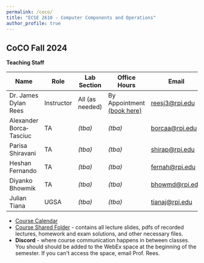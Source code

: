 ```yaml
---
permalink: /coco/
title: "ECSE 2610 - Computer Components and Operations"
author_profile: true
---
```


## CoCO Fall 2024

**Teaching Staff**

| Name  | Role | Lab Section | Office Hours | Email | Discord Name |
| ------------- | ------------- | ------------- | ------------- | ------------- | ------------- |
| Dr. James Dylan Rees | Instructor  | All (as needed)  | By Appointment [(book here)](https://calendly.com/reesj3/coco-office-hours) | reesj3@rpi.edu  | j.dylanrees |
| Alexander Borca‐Tasciuc  | TA  | *(tba)*  | *(tba)* | borcaa@rpi.edu  | *(tba)* |
| Parisa Shiravani | TA  | *(tba)*  | *(tba)* | shirap@rpi.edu  | *(tba)* |
| Heshan Fernando | TA  | *(tba)*  | *(tba)* | fernah@rpi.edu  | *(tba)* |
| Diyanko Bhowmik | TA  | *(tba)*  | *(tba)* | bhowmd@rpi.edu  | *(tba)* |
| Julian Tiana | UGSA  | *(tba)*  | *(tba)* | tianaj@rpi.edu | *(tba)* |

* [Course Calendar](https://docs.google.com/spreadsheets/d/1ZMBrMZQafYQkDq-hXXXMoT3DYaLaOsYWDn9MzZFm504/edit?usp=sharing)
* [Course Shared Folder](https://u.pcloud.link/publink/show?code=kZQvoE0Z4sL4bdn2msmN1c9zEUJwWRwytJCk) - contains all lecture slides, pdfs of recorded lectures, homework and exam solutions, and other necessary files.
* **Discord** - where course communication happens in between classes.  You should should be added to the WebEx space at the beginning of the semester.  If you can't access the space, email Prof. Rees.
